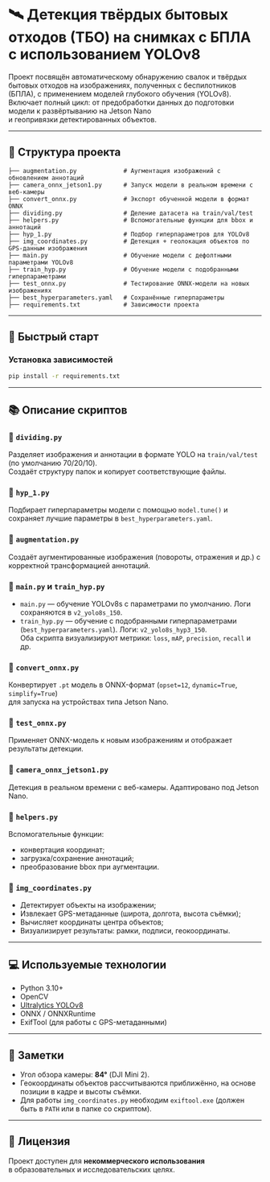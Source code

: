 # 🛰️ Детекция твёрдых бытовых отходов (ТБО) на снимках с БПЛА с использованием YOLOv8

Проект посвящён автоматическому обнаружению свалок и твёрдых бытовых отходов на изображениях, 
полученных с беспилотников (БПЛА), с применением моделей глубокого обучения (YOLOv8).  
Включает полный цикл: от предобработки данных до подготовки модели к развёртыванию на Jetson Nano  
и геопривязки детектированных объектов.

---

## 📂 Структура проекта

```text
├── augmentation.py             # Аугментация изображений с обновлением аннотаций
├── camera_onnx_jetson1.py      # Запуск модели в реальном времени с веб-камеры
├── convert_onnx.py             # Экспорт обученной модели в формат ONNX
├── dividing.py                 # Деление датасета на train/val/test
├── helpers.py                  # Вспомогательные функции для bbox и аннотаций
├── hyp_1.py                    # Подбор гиперпараметров для YOLOv8
├── img_coordinates.py          # Детекция + геолокация объектов по GPS-данным изображения
├── main.py                     # Обучение модели с дефолтными параметрами YOLOv8
├── train_hyp.py                # Обучение модели с подобранными гиперпараметрами
├── test_onnx.py                # Тестирование ONNX-модели на новых изображениях
├── best_hyperparameters.yaml   # Сохранённые гиперпараметры
├── requirements.txt            # Зависимости проекта
```

---

## 🚀 Быстрый старт

### Установка зависимостей

```bash
pip install -r requirements.txt
```

---

## 📚 Описание скриптов

### 🔹 `dividing.py`  
Разделяет изображения и аннотации в формате YOLO на `train/val/test` (по умолчанию 70/20/10).  
Создаёт структуру папок и копирует соответствующие файлы.

### 🔹 `hyp_1.py`  
Подбирает гиперпараметры модели с помощью `model.tune()` и сохраняет лучшие параметры в `best_hyperparameters.yaml`.

### 🔹 `augmentation.py`  
Создаёт аугментированные изображения (повороты, отражения и др.) с корректной трансформацией аннотаций.

### 🔹 `main.py` и `train_hyp.py`  
- `main.py` — обучение YOLOv8s с параметрами по умолчанию. Логи сохраняются в `v2_yolo8s_150`.  
- `train_hyp.py` — обучение с подобранными гиперпараметрами (`best_hyperparameters.yaml`). Логи: `v2_yolo8s_hyp3_150`.  
Оба скрипта визуализируют метрики: `loss`, `mAP`, `precision`, `recall` и др.

### 🔹 `convert_onnx.py`  
Конвертирует `.pt` модель в ONNX-формат (`opset=12`, `dynamic=True`, `simplify=True`)  
для запуска на устройствах типа Jetson Nano.

### 🔹 `test_onnx.py`  
Применяет ONNX-модель к новым изображениям и отображает результаты детекции.

### 🔹 `camera_onnx_jetson1.py`  
Детекция в реальном времени с веб-камеры. Адаптировано под Jetson Nano.

### 🔹 `helpers.py`  
Вспомогательные функции:
- конвертация координат;
- загрузка/сохранение аннотаций;
- преобразование bbox при аугментации.

### 🔹 `img_coordinates.py`  
- Детектирует объекты на изображении;  
- Извлекает GPS-метаданные (широта, долгота, высота съёмки);  
- Вычисляет координаты центра объектов;  
- Визуализирует результаты: рамки, подписи, геокоординаты.

---

## 💻 Используемые технологии

- Python 3.10+
- OpenCV
- [Ultralytics YOLOv8](https://github.com/ultralytics/ultralytics)
- ONNX / ONNXRuntime
- ExifTool (для работы с GPS-метаданными)

---

## 📌 Заметки

- Угол обзора камеры: **84°** (DJI Mini 2).  
- Геокоординаты объектов рассчитываются приближённо, на основе позиции в кадре и высоты съёмки.  
- Для работы `img_coordinates.py` необходим `exiftool.exe` (должен быть в `PATH` или в папке со скриптом).

---

## 🧾 Лицензия

Проект доступен для **некоммерческого использования**  
в образовательных и исследовательских целях.
